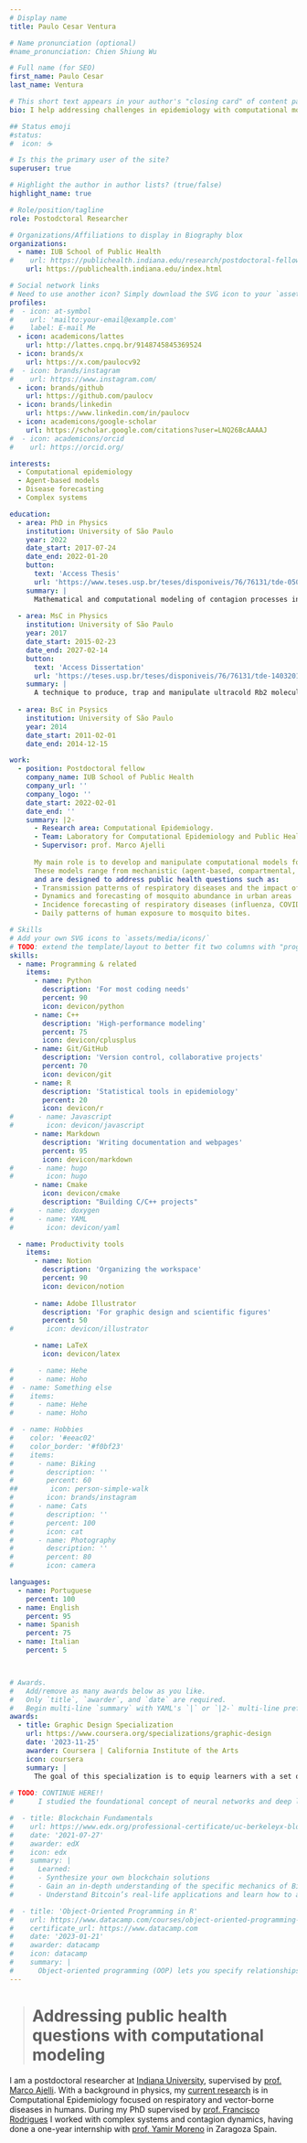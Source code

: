 ```yaml
---
# Display name
title: Paulo Cesar Ventura

# Name pronunciation (optional)
#name_pronunciation: Chien Shiung Wu

# Full name (for SEO)
first_name: Paulo Cesar
last_name: Ventura

# This short text appears in your author's "closing card" of content pages.
bio: I help addressing challenges in epidemiology with computational modeling.

## Status emoji
#status:
#  icon: ☕️

# Is this the primary user of the site?
superuser: true

# Highlight the author in author lists? (true/false)
highlight_name: true

# Role/position/tagline
role: Postodctoral Researcher

# Organizations/Affiliations to display in Biography blox
organizations:
  - name: IUB School of Public Health
#    url: https://publichealth.indiana.edu/research/postdoctoral-fellows-research-associate/profile.html?user=pventura  # Deprecated, has been moved
    url: https://publichealth.indiana.edu/index.html

# Social network links
# Need to use another icon? Simply download the SVG icon to your `assets/media/icons/` folder.
profiles:
#  - icon: at-symbol
#    url: 'mailto:your-email@example.com'
#    label: E-mail Me
  - icon: academicons/lattes
    url: http://lattes.cnpq.br/9148745845369524
  - icon: brands/x
    url: https://x.com/paulocv92
#  - icon: brands/instagram
#    url: https://www.instagram.com/
  - icon: brands/github
    url: https://github.com/paulocv
  - icon: brands/linkedin
    url: https://www.linkedin.com/in/paulocv
  - icon: academicons/google-scholar
    url: https://scholar.google.com/citations?user=LNQ26BcAAAAJ
#  - icon: academicons/orcid
#    url: https://orcid.org/

interests:
  - Computational epidemiology
  - Agent-based models
  - Disease forecasting
  - Complex systems

education:
  - area: PhD in Physics
    institution: University of São Paulo
    year: 2022
    date_start: 2017-07-24
    date_end: 2022-01-20
    button:
      text: 'Access Thesis'
      url: 'https://www.teses.usp.br/teses/disponiveis/76/76131/tde-05042022-153927/en.php'
    summary: |
      Mathematical and computational modeling of contagion processes in complex networks and other types of populations, with focus on incorporating different forms of human behavioral responses.
  
  - area: MsC in Physics
    institution: University of São Paulo
    year: 2017
    date_start: 2015-02-23
    date_end: 2027-02-14
    button:
      text: 'Access Dissertation'
      url: 'https://teses.usp.br/teses/disponiveis/76/76131/tde-14032017-145533/en.php'
    summary: |
      A technique to produce, trap and manipulate ultracold Rb2 molecules with a single optical beam. 
      
  - area: BsC in Psysics
    institution: University of São Paulo
    year: 2014
    date_start: 2011-02-01
    date_end: 2014-12-15

work:
  - position: Postdoctoral fellow
    company_name: IUB School of Public Health
    company_url: ''
    company_logo: ''
    date_start: 2022-02-01
    date_end: ''
    summary: |2-
      - Research area: Computational Epidemiology.
      - Team: Laboratory for Computational Epidemiology and Public Health (CEPH Lab) 
      - Supervisor: prof. Marco Ajelli
      
      My main role is to develop and manipulate computational models for the spread of infectious diseases and related phenomena. 
      These models range from mechanistic (agent-based, compartmental, age-structured) to statistical (data analysis, Bayesian methods)
      and are designed to address public health questions such as: 
      - Transmission patterns of respiratory diseases and the impact of interventions
      - Dynamics and forecasting of mosquito abundance in urban areas
      - Incidence forecasting of respiratory diseases (influenza, COVID-19, RSV)
      - Daily patterns of human exposure to mosquito bites.

# Skills
# Add your own SVG icons to `assets/media/icons/`
# TODO: extend the template/layout to better fit two columns with "progress bars"
skills:
  - name: Programming & related
    items:
      - name: Python
        description: 'For most coding needs'
        percent: 90
        icon: devicon/python
      - name: C++
        description: 'High-performance modeling'
        percent: 75
        icon: devicon/cplusplus
      - name: Git/GitHub
        description: 'Version control, collaborative projects'
        percent: 70
        icon: devicon/git
      - name: R
        description: 'Statistical tools in epidemiology'
        percent: 20
        icon: devicon/r
#      - name: Javascript
#        icon: devicon/javascript
      - name: Markdown
        description: 'Writing documentation and webpages'
        percent: 95
        icon: devicon/markdown
#      - name: hugo
#        icon: hugo
      - name: Cmake
        icon: devicon/cmake
        description: "Building C/C++ projects"
#      - name: doxygen
#      - name: YAML
#        icon: devicon/yaml

  - name: Productivity tools
    items: 
      - name: Notion
        description: 'Organizing the workspace'
        percent: 90
        icon: devicon/notion
        
      - name: Adobe Illustrator
        description: 'For graphic design and scientific figures'
        percent: 50
#        icon: devicon/illustrator

      - name: LaTeX
        icon: devicon/latex

#      - name: Hehe
#      - name: Hoho
#  - name: Something else
#    items: 
#      - name: Hehe
#      - name: Hoho

#  - name: Hobbies
#    color: '#eeac02'
#    color_border: '#f0bf23'
#    items:
#      - name: Biking
#        description: ''
#        percent: 60
##        icon: person-simple-walk
#        icon: brands/instagram
#      - name: Cats
#        description: ''
#        percent: 100
#        icon: cat
#      - name: Photography
#        description: ''
#        percent: 80
#        icon: camera

languages:
  - name: Portuguese
    percent: 100
  - name: English
    percent: 95
  - name: Spanish
    percent: 75
  - name: Italian
    percent: 5



# Awards.
#   Add/remove as many awards below as you like.
#   Only `title`, `awarder`, and `date` are required.
#   Begin multi-line `summary` with YAML's `|` or `|2-` multi-line prefix and indent 2 spaces below.
awards:
  - title: Graphic Design Specialization
    url: https://www.coursera.org/specializations/graphic-design
    date: '2023-11-25'
    awarder: Coursera | California Institute of the Arts
    icon: coursera
    summary: |
      The goal of this specialization is to equip learners with a set of transferable formal and conceptual tools for “making and communicating” in the field of graphic design. This core skill set will equip learners for formal studies in graphic design, and a starting point for further work in interface design, motion graphics, and editorial design.
      
# TODO: CONTINUE HERE!! 
#      I studied the foundational concept of neural networks and deep learning. By the end, I was familiar with the significant technological trends driving the rise of deep learning; build, train, and apply fully connected deep neural networks; implement efficient (vectorized) neural networks; identify key parameters in a neural network’s architecture; and apply deep learning to your own applications.

#  - title: Blockchain Fundamentals
#    url: https://www.edx.org/professional-certificate/uc-berkeleyx-blockchain-fundamentals
#    date: '2021-07-27'
#    awarder: edX
#    icon: edx
#    summary: |
#      Learned:
#      - Synthesize your own blockchain solutions
#      - Gain an in-depth understanding of the specific mechanics of Bitcoin
#      - Understand Bitcoin’s real-life applications and learn how to attack and destroy Bitcoin, Ethereum, smart contracts and Dapps, and alternatives to Bitcoin’s Proof-of-Work consensus algorithm

#  - title: 'Object-Oriented Programming in R'
#    url: https://www.datacamp.com/courses/object-oriented-programming-with-s3-and-r6-in-r
#    certificate_url: https://www.datacamp.com
#    date: '2023-01-21'
#    awarder: datacamp
#    icon: datacamp
#    summary: |
#      Object-oriented programming (OOP) lets you specify relationships between functions and the objects that they can act on, helping you manage complexity in your code. This is an intermediate level course, providing an introduction to OOP, using the S3 and R6 systems. S3 is a great day-to-day R programming tool that simplifies some of the functions that you write. R6 is especially useful for industry-specific analyses, working with web APIs, and building GUIs.
---
```


[//]: # (## About Me)

[//]: # (> # Combining computational and theoretical skills to study epidemics)
> # Addressing public health questions with computational modeling

I am a postdoctoral researcher at [Indiana University](https://www.iu.edu/index.html), supervised by [prof. Marco Ajelli](https://publichealth.indiana.edu/research/faculty-directory/profile.html?user=majelli). 
With a background in physics, my [current research](/projects) is in Computational Epidemiology focused on respiratory and vector-borne diseases in humans.
During my PhD supervised by [prof. Francisco Rodrigues](https://sites.icmc.usp.br/francisco/) I worked with complex systems and contagion dynamics, having done a one-year internship with [prof. Yamir Moreno](https://cosnet.bifi.es/people/yamir-moreno/) in Zaragoza Spain.

[//]: # (Using mechanistic and statistical modeling, we work to address active public health questions. )


